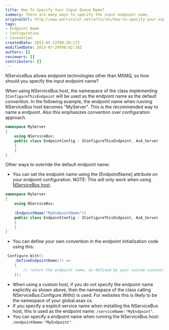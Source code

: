 ```yaml
---
title: How To Specify Your Input Queue Name?
summary: There are many ways to specify the input endpoint name.
originalUrl: http://www.particular.net/articles/how-to-specify-your-input-queue-name
tags:
- Endpoint Name
- Configuration
- Convention
createdDate: 2013-05-22T08:28:27Z
modifiedDate: 2013-07-29T08:02:18Z
authors: []
reviewers: []
contributors: []
---
```


NServiceBus allows endpoint technologies other than MSMQ, so how should you specify the input endpoint name?

When using NServiceBus.host, the namespace of the class implementing `IConfigureThisEndpoint` will be used as the endpoint name as the default convention. In the following example, the endpoint name when running NServiceBus host becomes "MyServer". This is the recommended way to name a endpoint. Also this emphasizes convention over configuration approach.


```C#
namespace MyServer
{
    using NServiceBus;
    public class EndpointConfig : IConfigureThisEndpoint, AsA_Server
    {
    }
}
```

Other ways to override the default endpoint name:

-   You can set the endpoint name using the [EndpointName] attribute on your endpoint configuration. NOTE: This will only work when using [NServiceBus host](the-nservicebus-host.md).
    
```C#
namespace MyServer
{
    using NServiceBus;
    
    [EndpointName("MyEndpointName")]
    public class EndpointConfig : IConfigureThisEndpoint, AsA_Server
    {
    }
}
```


-   You can define your own convention in the endpoint initialization code using this:
    
```C#
 Configure.With()
    .DefineEndpointName(() =>
    {
        // return the endpoint name, as defined by your custom convention
    });
```


-   When using a custom host, if you do not specify the endpoint name explicitly as shown above, then the namespace of the class calling NServiceBus.Configure.With() is used. For websites this is likely to be the namespace of your global.asax.cs.
-   If you specify a explicit service name when installing the NServiceBus host, this is used as the endpoint name: `/serviceName:"MyEndpoint"`.
-   You can specify a endpoint name when running the NServiceBus host: `/endpointName:"MyEndpoint"`.


